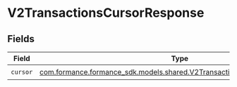 # V2TransactionsCursorResponse


## Fields

| Field                                                                                                                                   | Type                                                                                                                                    | Required                                                                                                                                | Description                                                                                                                             |
| --------------------------------------------------------------------------------------------------------------------------------------- | --------------------------------------------------------------------------------------------------------------------------------------- | --------------------------------------------------------------------------------------------------------------------------------------- | --------------------------------------------------------------------------------------------------------------------------------------- |
| `cursor`                                                                                                                                | [com.formance.formance_sdk.models.shared.V2TransactionsCursorResponseCursor](../../models/shared/V2TransactionsCursorResponseCursor.md) | :heavy_check_mark:                                                                                                                      | N/A                                                                                                                                     |